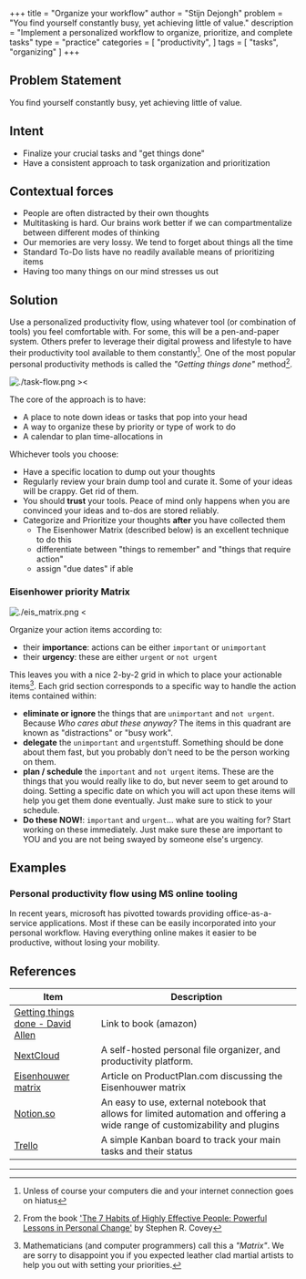 +++
title = "Organize your workflow"
author = "Stijn Dejongh"
problem = "You find yourself constantly busy, yet achieving little of value."
description = "Implement a personalized workflow to organize, prioritize, and complete tasks"
type = "practice"
categories = [
    "productivity",
]
tags = [
    "tasks", "organizing"
]
+++

## Problem Statement

You find yourself constantly busy, yet achieving little of value.

## Intent

* Finalize your crucial tasks and "get things done"
* Have a consistent approach to task organization and prioritization

## Contextual forces

* People are often distracted by their own thoughts
* Multitasking is hard. Our brains work better if we can compartmentalize between different modes of thinking
* Our memories are very lossy. We tend to forget about things all the time
* Standard To-Do lists have no readily available means of prioritizing items
* Having too many things on our mind stresses us out

## Solution

Use a personalized productivity flow, using whatever tool (or combination of tools) you feel comfortable with.
For some, this will be a pen-and-paper system. Others prefer to leverage their digital prowess and lifestyle to have
their productivity tool available to them constantly[^1]. One of the most popular personal productivity methods is called the _"Getting things
done"_ method[^2].

![./task-flow.png ><](images/practices/task_flow.png ':size=684')

The core of the approach is to have:
* A place to note down ideas or tasks that pop into your head
* A way to organize these by priority or type of work to do
* A calendar to plan time-allocations in
  
  
Whichever tools you choose:
* Have a specific location to dump out your thoughts
* Regularly review your brain dump tool and curate it. Some of your ideas will be crappy. Get rid of them.
* You should **trust** your tools. Peace of mind only happens when you are convinced your ideas and to-dos are stored reliably.
* Categorize and Prioritize your thoughts **after** you have collected them
    * The Eisenhower Matrix (described below) is an excellent technique to do this
    * differentiate between "things to remember" and "things that require action"
    * assign "due dates" if able

### Eisenhower priority Matrix

![./eis_matrix.png <](images/practices/eis_matrix.png ':size=364')

Organize your action items according to:

* their **importance**: actions can be either `important` or `unimportant`
* their **urgency**: these are either `urgent` or `not urgent`

This leaves you with a nice 2-by-2 grid in which to place your actionable items[^3].
Each grid section corresponds to a specific way to handle the action items contained within:

- **eliminate or ignore** the things that are `unimportant` and `not urgent`. Because _Who cares abut these anyway?_ The
  items in this quadrant are known as "distractions" or "busy work".
- **delegate** the `unimportant` and `urgent`stuff. Something should be done about them fast, but you probably don't
  need to be the person working on them.
- **plan / schedule** the `important` and `not urgent` items. These are the things that you would really like
  to do, but never seem to get around to doing. Setting a specific date on which you will act upon these items will help you get them
  done eventually. Just make sure to stick to your schedule.
- **Do these NOW!**: `important` and `urgent`... what are you waiting for? Start working on these immediately. Just make
  sure these are important to YOU and you are not being swayed by someone else's urgency.

## Examples

### Personal productivity flow using MS online tooling

In recent years, microsoft has pivotted towards providing office-as-a-service applications.
Most if these can be easily incorporated into your personal workflow. Having everything online makes it easier to be
productive, without losing your mobility.

## References

| Item                                                                                                                   | Description                                                                                                                   | 
|------------------------------------------------------------------------------------------------------------------------|-------------------------------------------------------------------------------------------------------------------------------|
| [Getting things done - David Allen](https://www.amazon.com/Getting-Things-Done-Stress-Free-Productivity/dp/0143126563) | Link to book (amazon)                                                                                                         |
| [NextCloud](https://nextcloud.com/)                                                                                    | A self-hosted personal file organizer, and productivity platform.                                                             | 
| [Eisenhouwer matrix](https://www.productplan.com/glossary/eisenhower-matrix/)                                          | Article on ProductPlan.com discussing the Eisenhouwer matrix                                                                  |
| [Notion.so](https://www.notion.so)                                                                                     | An easy to use, external notebook that allows for limited automation and offering a wide range of customizability and plugins |
| [Trello](https://trello.com/)                                                                                          | A simple Kanban board to track your main tasks and their status                                                               |

[^1]: Unless of course your computers die and your internet connection goes on hiatus  
[^2]: From the
book ['The 7 Habits of Highly Effective People: Powerful Lessons in Personal Change'](https://www.amazon.com/gp/product/0743269519?imprToken=u69OsCPq-VHBYc7olPiAPA)
by Stephen R. Covey  
[^3]: Mathematicians (and computer programmers) call this a _"Matrix"_. We are sorry to disappoint you if you expected
leather clad martial artists to help you out with setting your priorities.

---



